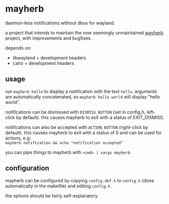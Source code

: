 # mayherb
daemon-less notifications without dbus for wayland.

a project that intends to maintain the now seemingly unmaintained [wayherb](https://github.com/Vixeliz/Wayherb) project, with improvements and bugfixes.  

depends on:
- libwayland + development headers
- cairo + development headers

## usage

run `mayherb hello` to display a notification with the text `hello`.
arguments are automatically concatenated, so `mayherb hello world` will display "hello world".  

notifications can be dismissed with `DISMISS_BUTTON` (set in config.h, left-click by default). this causes mayherb to exit with a status of EXIT_DISMISS.

notifications can also be accepted with `ACTION_BUTTON` (right-click by default). this causes mayherb to exit with a status of 0 and can be used for actions, e.g:  
`mayherb notification && echo "notification accepted"`

you can pipe things to mayherb with `<cmd> | xargs mayherb`.

## configuration

mayherb can be configured by copying `config.def.h` to `config.h` (done automatically in the makefile) and editing `config.h`.  

the options should be fairly self-explanatory.
